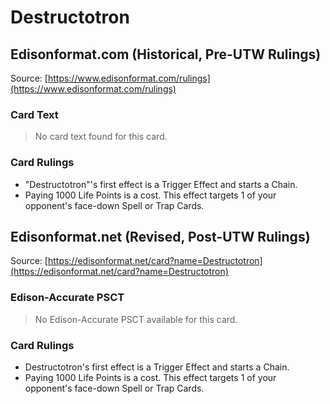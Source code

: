 # Destructotron

## Edisonformat.com (Historical, Pre-UTW Rulings)

Source: [https://www.edisonformat.com/rulings](https://www.edisonformat.com/rulings)

### Card Text

> No card text found for this card.

### Card Rulings

*   "Destructotron"'s first effect is a Trigger Effect and starts a Chain.
*   Paying 1000 Life Points is a cost. This effect targets 1 of your opponent's face-down Spell or Trap Cards.

## Edisonformat.net (Revised, Post-UTW Rulings)

Source: [https://edisonformat.net/card?name=Destructotron](https://edisonformat.net/card?name=Destructotron)

### Edison-Accurate PSCT

> No Edison-Accurate PSCT available for this card.

### Card Rulings

*   Destructotron's first effect is a Trigger Effect and starts a Chain.
*   Paying 1000 Life Points is a cost. This effect targets 1 of your opponent's face-down Spell or Trap Cards.
            